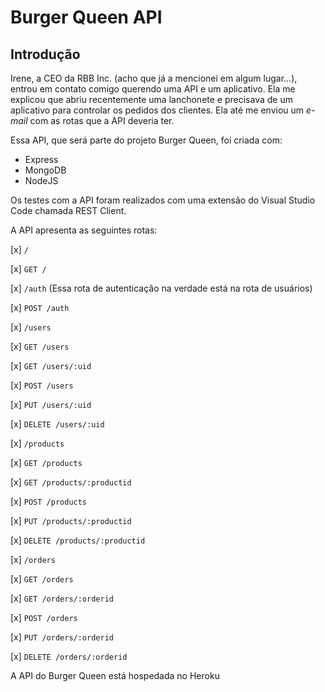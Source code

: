 # Burger Queen API

## Introdução

Irene, a CEO da RBB Inc. (acho que já a mencionei em algum lugar...), entrou em contato comigo querendo uma API e um aplicativo. Ela me explicou que abriu recentemente uma lanchonete e precisava de um aplicativo para controlar os pedidos dos clientes. Ela até me enviou um *e-mail* com as rotas que a API deveria ter.

Essa API, que será parte do projeto Burger Queen, foi criada com:

* Express
* MongoDB
* NodeJS

Os testes com a API foram realizados com uma extensão do Visual Studio Code chamada REST Client.

A API apresenta as seguintes rotas:

[x] `/`

[x] `GET /`

[x] `/auth` (Essa rota de autenticação na verdade está na rota de usuários)

[x] `POST /auth`

[x] `/users`

[x] `GET /users`

[x] `GET /users/:uid`

[x] `POST /users`

[x] `PUT /users/:uid`

[x] `DELETE /users/:uid`

[x] `/products`

[x] `GET /products`

[x] `GET /products/:productid`

[x] `POST /products`

[x] `PUT /products/:productid`

[x] `DELETE /products/:productid`

[x] `/orders`

[x] `GET /orders`

[x] `GET /orders/:orderid`

[x] `POST /orders`

[x] `PUT /orders/:orderid`

[x] `DELETE /orders/:orderid`

A API do Burger Queen está hospedada no Heroku